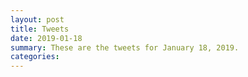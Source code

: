 ```yaml
---
layout: post
title: Tweets
date: 2019-01-18
summary: These are the tweets for January 18, 2019.
categories:
---
```


